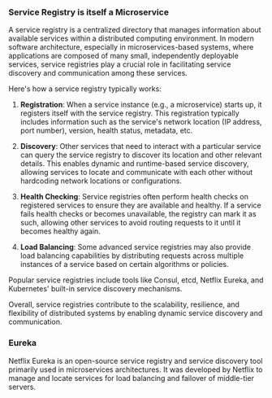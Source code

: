 ### Service Registry is itself a Microservice
A service registry is a centralized directory that manages information about available services within a distributed computing environment. In modern software architecture, especially in microservices-based systems, where applications are composed of many small, independently deployable services, service registries play a crucial role in facilitating service discovery and communication among these services.

Here's how a service registry typically works:

1. **Registration**: When a service instance (e.g., a microservice) starts up, it registers itself with the service registry. This registration typically includes information such as the service's network location (IP address, port number), version, health status, metadata, etc.

2. **Discovery**: Other services that need to interact with a particular service can query the service registry to discover its location and other relevant details. This enables dynamic and runtime-based service discovery, allowing services to locate and communicate with each other without hardcoding network locations or configurations.

3. **Health Checking**: Service registries often perform health checks on registered services to ensure they are available and healthy. If a service fails health checks or becomes unavailable, the registry can mark it as such, allowing other services to avoid routing requests to it until it becomes healthy again.

4. **Load Balancing**: Some advanced service registries may also provide load balancing capabilities by distributing requests across multiple instances of a service based on certain algorithms or policies.

Popular service registries include tools like Consul, etcd, Netflix Eureka, and Kubernetes' built-in service discovery mechanisms.

Overall, service registries contribute to the scalability, resilience, and flexibility of distributed systems by enabling dynamic service discovery and communication.

### Eureka
Netflix Eureka is an open-source service registry and service discovery tool primarily used in microservices architectures. It was developed by Netflix to manage and locate services for load balancing and failover of middle-tier servers.
